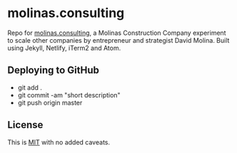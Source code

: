 # molinas.consulting

Repo for [molinas.consulting](molinas.consulting), a Molinas Construction Company experiment to scale other companies by entrepreneur and strategist David Molina. Built using Jekyll, Netlify, iTerm2 and Atom.

## Deploying to GitHub

- git add .
- git commit -am "short description"
- git push origin master

## License

This is [MIT](LICENSE) with no added caveats.
